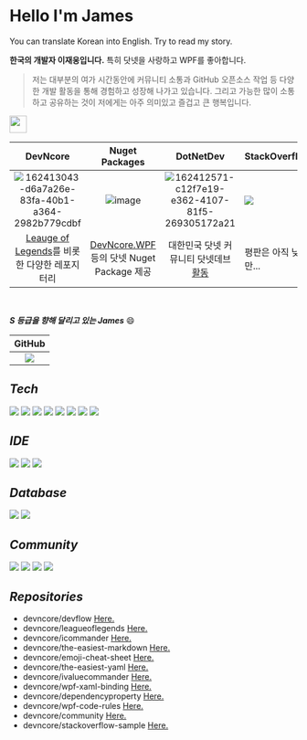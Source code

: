 


# Hello I'm James
You can translate Korean into English. Try to read my story.


**한국의 개발자 이재웅입니다.**  특히 닷넷을 사랑하고 WPF를 좋아합니다.

> 저는 대부분의 여가 시간동안에 커뮤니티 소통과 GitHub 오픈소스 작업 등 다양한 개발 활동을 통해 경험하고 성장해 나가고 있습니다. 그리고 가능한 많이 소통하고 공유하는 것이 저에게는 아주 의미있고 즐겁고 큰 행복입니다.

<img src="https://user-images.githubusercontent.com/52397976/128292642-cb9d58c3-e01e-41c0-8713-14c59f4fb499.gif" width="30px">


| DevNcore | Nuget Packages | DotNetDev | StackOverflow |
|:-----:|:----------:|:-------------:|:-----------|
| ![162413043-d6a7a26e-83fa-40b1-a364-2982b779cdbf](https://user-images.githubusercontent.com/52397976/162414840-9a68e074-f3f9-49ab-af3e-5ef33e7ec03f.png) | ![image](https://user-images.githubusercontent.com/52397976/162417212-00f58bbd-9a13-49f6-9d7c-b5b30c86caf3.png) | ![162412571-c12f7e19-e362-4107-81f5-269305172a21](https://user-images.githubusercontent.com/52397976/162414930-6e38ffd0-282a-42ef-b7c5-748b40e8183d.png) | <img src="https://github-readme-stackoverflow.vercel.app/?userID=9438258"/> |
| [Leauge of Legends](https://github.com/devncore/leagueoflegends)를 비롯한 다양한 레포지터리 | [DevNcore.WPF](https://github.com/devncore/devncore) 등의 닷넷 Nuget Package 제공 | 대한민국 닷넷 커뮤니티 닷넷데브 [활동](https://forum.dotnetdev.kr) | 평판은 아직 낮지만... |


<br />

___S 등급을 향해 달리고 있는 James___ :smile:


| GitHub |
|:---:|
| <img src="https://github-readme-stats.vercel.app/api?username=jameslee214&orgs=devncore&show_icons=true&theme=buefy&count_private=true&hide_border=true&hide_title=true&disable_animations=true&line_height=25&"/> |


## _Tech_
![](https://img.shields.io/badge/-C%23-%23239120?style=for-the-badge&logo=C-Sharp)
![](https://img.shields.io/badge/-.NET-%235C2D91?style=for-the-badge&logo=.NET)
![](https://img.shields.io/badge/-Blazor-512BD4?style=for-the-badge&logo=Blazor&logoColor=white)
![](https://img.shields.io/badge/-Python-3776AB?style=for-the-badge&logo=Python&logoColor=white)
![](https://img.shields.io/badge/-pandas-150458?style=for-the-badge&logo=pandas&logoColor=white)
![](https://img.shields.io/badge/-NumPy-013243?style=for-the-badge&logo=NumPy&logoColor=white)
![](https://img.shields.io/badge/-JavaScript-F7DF1E?style=for-the-badge&logo=JavaScript&logoColor=white)
![](https://img.shields.io/badge/-Markdown-000000?style=for-the-badge&logo=Markdown&logoColor=white)

## _IDE_
![](https://img.shields.io/badge/-Visual%20Studio-%235C2D91?style=for-the-badge&logo=Visual-Studio)
![](https://img.shields.io/badge/-Visual%20Studio%20Code-%23007ACC?style=for-the-badge&logo=Visual-Studio-Code)
![](https://img.shields.io/badge/-Jupyter-f37626?style=for-the-badge&logo=Jupyter&logoColor=white)

## _Database_
![](https://img.shields.io/badge/-MSSQL-%23CC2927?style=for-the-badge&logo=Microsoft-SQL-Server)
![](https://img.shields.io/badge/-MongoDB-47a248?style=for-the-badge&logo=MongoDB&logoColor=white)

## _Community_
![](https://img.shields.io/badge/-StackOverflow-f58025?style=for-the-badge&logo=StackOverflow&logoColor=white)
![](https://img.shields.io/badge/-GitHub-181717?style=for-the-badge&logo=GitHub&logoColor=white)
![](https://img.shields.io/badge/-Bitbucket-0052CC?style=for-the-badge&logo=Bitbucket&logoColor=white)
![](https://img.shields.io/badge/-Youtube-ff0000?style=for-the-badge&logo=Youtube&logoColor=white)

## _Repositories_
- devncore/devflow [Here.](https://github.com/devncore/devflow)
- devncore/leagueoflegends [Here.](https://github.com/devncore/leagueoflegends)
- devncore/icommander [Here.](https://github.com/devncore/icommander)
- devncore/the-easiest-markdown [Here.](https://github.com/devncore/the-easiest-markdown)
- devncore/emoji-cheat-sheet [Here.](https://github.com/devncore/emoji-cheat-sheet)
- devncore/the-easiest-yaml [Here.](https://github.com/devncore/the-easiest-yaml)
- devncore/ivaluecommander [Here.](https://github.com/devncore/ivaluecommander)
- devncore/wpf-xaml-binding [Here.](https://github.com/devncore/wpf-xaml-binding)
- devncore/dependencyproperty [Here.](https://github.com/devncore/dependencyproperty)
- devncore/wpf-code-rules [Here.](https://github.com/devncore/wpf-code-rules)
- devncore/community [Here.](https://github.com/devncore/community)
- devncore/stackoverflow-sample [Here.](https://github.com/devncore/stackoverflow-sample)
